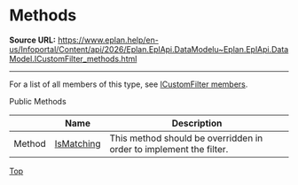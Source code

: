 # Methods

**Source URL:** https://www.eplan.help/en-us/Infoportal/Content/api/2026/Eplan.EplApi.DataModelu~Eplan.EplApi.DataModel.ICustomFilter_methods.html

---

For a list of all members of this type, see [ICustomFilter members](Eplan.EplApi.DataModelu~Eplan.EplApi.DataModel.ICustomFilter_members.html).

Public Methods

|  | Name | Description |
| --- | --- | --- |
| Method | [IsMatching](Eplan.EplApi.DataModelu~Eplan.EplApi.DataModel.ICustomFilter~IsMatching.html) | This method should be overridden in order to implement the filter. |

[Top](#top)
